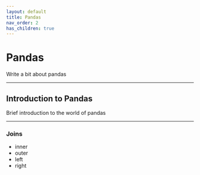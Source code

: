 ```yaml
---
layout: default
title: Pandas
nav_order: 2
has_children: true
---
```


# Pandas
Write a bit about pandas

---

## Introduction to Pandas
Brief introduction to the world of pandas 

---

### Joins 

* inner
* outer
* left
* right



